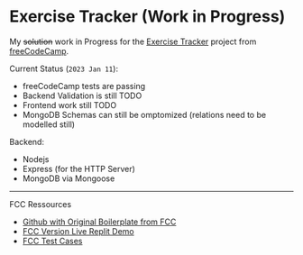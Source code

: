 # Exercise Tracker (Work in Progress)

My ~~solution~~ work in Progress for the [Exercise Tracker](https://www.freecodecamp.org/learn/back-end-development-and-apis/back-end-development-and-apis-projects/url-shortener-microservice) project from [freeCodeCamp](https://www.freecodecamp.org/).

Current Status (`2023 Jan 11`):
* freeCodeCamp tests are passing
* Backend Validation is still TODO
* Frontend work still TODO
* MongoDB Schemas can still be omptomized (relations need to be modelled still)

Backend:
* Nodejs
* Express (for the HTTP Server)
* MongoDB via Mongoose

---

FCC Ressources
* [Github with Original Boilerplate from FCC](https://github.com/freeCodeCamp/boilerplate-project-exercisetracker/)
* [FCC Version Live Replit Demo](https://exercise-tracker.freecodecamp.rocks/)
* [FCC Test Cases](https://github.com/freeCodeCamp/freeCodeCamp/blob/main/curriculum/challenges/english/05-back-end-development-and-apis/back-end-development-and-apis-projects/exercise-tracker.md)